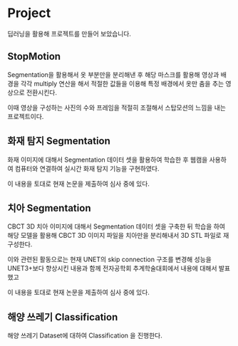 # Project

딥러닝을 활용해 프로젝트를 만들어 보았습니다.

## StopMotion

Segmentation을 활용해서 옷 부분만을 분리해낸 후 해당 마스크를 활용해 영상과 배경을 각각 multiply 연산을 해서 적절한 값들을 이용해 특정 배경에서 옷만 춤을 추는 영상으로 전환시킨다.

이때 영상을 구성하는 사진의 수와 프레임을 적절히 조절해서 스탑모션의 느낌을 내는 프로젝트이다.

## 화재 탐지 Segmentation

화재 이미지에 대해서 Segmentation 데이터 셋을 활용하여 학습한 후 웹캠을 사용하여 컴퓨터와 연결하여 실시간 화재 탐지 기능을 구현하였다.

이 내용을 토대로 현재 논문을 제출하여 심사 중에 있다.

## 치아 Segmentation

CBCT 3D 치아 이미지에 대해서 Segmentation 데이터 셋을 구축한 뒤 학습을 하여 해당 모델을 활용해 CBCT 3D 이미지 파일을 치아만을 분리해내서 3D STL 파일로 재구성한다.

이와 관련된 활동으로는 현재 UNET의 skip connection 구조를 변경해 성능을 UNET3+보다 향상시킨 내용과 함께 전자공학회 추계학술대회에서 내용에 대해서 발표 했고

이 내용을 토대로 현재 논문을 제출하여 심사 중에 있다.

## 해양 쓰레기 Classification

해양 쓰레기 Dataset에 대하여 Classification 을 진행한다.